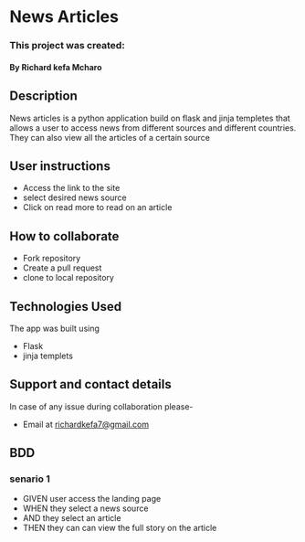 # News Articles

### This project was created:
#### By **Richard kefa Mcharo**

## Description 
News articles is a python application build on flask and jinja templetes that allows a user to access news from 
different sources and different countries.
They can also view all the articles of a certain source

## User instructions 
* Access the link to the site
* select desired news source
* Click on read more to read on an article


## How to collaborate
* Fork repository
* Create a pull request
* clone to local repository

## Technologies Used
The app was built using
* Flask 
* jinja templets
## Support and contact details
In case of any issue during collaboration please-
* Email at richardkefa7@gmail.com
## BDD
### senario 1
* GIVEN user access the landing page
* WHEN they select a news source 
* AND  they select an article
* THEN they can can view the full story on the article
